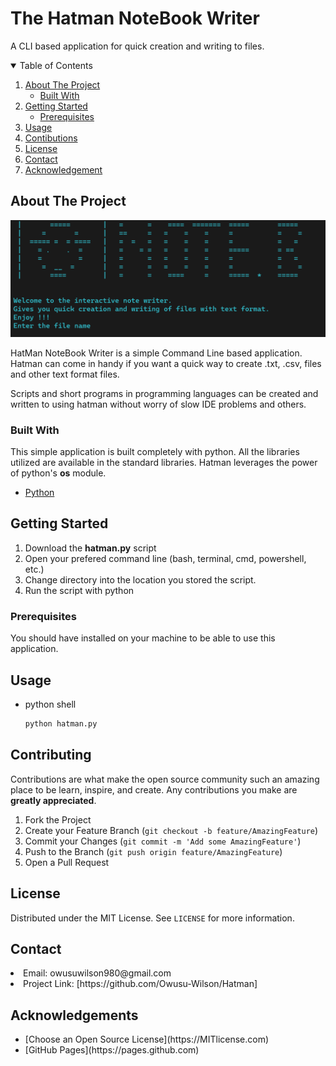 # The Hatman NoteBook Writer 
<!-- ![Logo](pngtree-black-hat-image_1325889.jpg) -->
A CLI based application for quick creation and writing to files.



<!-- TABLE OF CONTENTS -->
<details open="open">
  <summary>Table of Contents</summary>
  <ol>
    <li>
      <a href="#about-the-project">About The Project</a>
      <ul>
        <li><a href="#built-with">Built With</a></li>
      </ul>
    </li>
    <li>
      <a href="#getting-started">Getting Started</a>
      <ul>
          <li><a href="#prerequisites">Prerequisites</a></li>
       </ul>
    </li>
        <li>
      <a href="#usage">Usage</a>
         </li>
        <li>
      <a href="#contributing">Contibutions</a>
         </li>
           <li>
      <a href="#license">License</a>
         </li>
            <li>
      <a href="#contact">Contact</a>
         </li>
            <li>
      <a href="#acknowledgements">Acknowledgement</a>
         </li>

  </ol>
</details>



<!-- ABOUT THE PROJECT -->
## About The Project
![Applicataion Screenshot](hatman.png)

HatMan NoteBook Writer is a simple Command Line based application.
Hatman can come in handy if you want a quick way to create .txt, .csv, files and other text format files.

Scripts and short programs in programming languages can be created and written to using hatman without worry of slow IDE problems and others.

### Built With

This simple application is built completely with python.
All the libraries utilized are available in the standard libraries.
Hatman leverages the power of python's <strong>os</strong> module.
* [Python](https://python.org)




<!-- GETTING STARTED -->
## Getting Started
1. Download the <strong>hatman.py</strong> script
2. Open your prefered command line (bash, terminal, cmd, powershell, etc.)
3. Change directory into the location you stored the script.
4. Run the script with python

### Prerequisites
You should have installed on your machine to be able to use this application.

<!-- USAGE EXAMPLES -->
## Usage

* python shell
  ```py
  python hatman.py
  ```



<!-- CONTRIBUTING -->
## Contributing

Contributions are what make the open source community such an amazing place to be learn, inspire, and create. Any contributions you make are **greatly appreciated**.

1. Fork the Project
2. Create your Feature Branch (`git checkout -b feature/AmazingFeature`)
3. Commit your Changes (`git commit -m 'Add some AmazingFeature'`)
4. Push to the Branch (`git push origin feature/AmazingFeature`)
5. Open a Pull Request



<!-- LICENSE -->
## License

Distributed under the MIT License. See `LICENSE` for more information.



<!-- CONTACT -->
## Contact
<li>Email: owusuwilson980@gmail.com</li>
<li>Project Link: [https://github.com/Owusu-Wilson/Hatman]</li>



<!-- ACKNOWLEDGEMENTS -->
## Acknowledgements
<ul>
<li>[Choose an Open Source License](https://MITlicense.com) </li>
<li>[GitHub Pages](https://pages.github.com)</li>
</ul>

